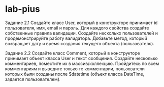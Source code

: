# lab-pius

Задание 2.1
Создайте класс User, который в конструкторе принимает id пользователя, имя, email и пароль. Для каждого свойства создайте собственные правила валидации.
Создайте несколько пользователей и продемонстрируйте работу валидатора.
Добавьте метод, который возвращает дату и время создания текущего объекта (пользователя).

Задание 2.2
Создайте класс Comment, который в конструкторе принимает объект класса User и текст сообщения.
Создайте несколько комментариев, поместите их в массив/коллекцию.
Пройдитесь по всем комментариям и выведите только те комментарии,
пользователи которых были созданы после $datetime (объект класса DateTime, задается пользователем).
